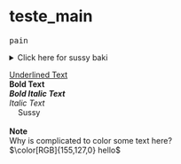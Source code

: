 # teste_main
<kbd>p</kbd><kbd>a</kbd><kbd>i</kbd><kbd>n</kbd>

<details><summary>Click here for sussy baki</summary>
 Sussy?
  Definitely Amogus
</details>

<ins>Underlined Text</ins>
<br>
**Bold Text**
<br>
***Bold Italic Text***
<br>
*Italic Text*
<br>
&nbsp;&nbsp;&nbsp;&nbsp;Sussy
<br>
<br>
__Note__
<br>
Why is complicated to color some text here?
<br>
$\color[RGB]{155,127,0} hello$
